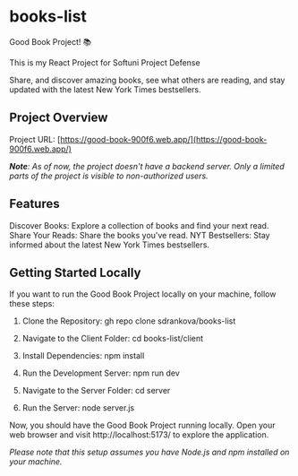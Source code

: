 # books-list
Good Book Project! 📚

This is my React Project for Softuni Project Defense

Share, and discover amazing books, see what others are reading, and stay updated with the latest New York Times bestsellers.

## **Project Overview**

Project URL: [https://good-book-900f6.web.app/](https://good-book-900f6.web.app/)

_**Note**: As of now, the project doesn't have a backend server. Only a limited parts of the project is visible to non-authorized users._

## **Features**

Discover Books: Explore a collection of books and find your next read.
Share Your Reads: Share the books you've read.
NYT Bestsellers: Stay informed about the latest New York Times bestsellers.


## **Getting Started Locally**

If you want to run the Good Book Project locally on your machine, follow these steps:

1. Clone the Repository:
gh repo clone sdrankova/books-list

2. Navigate to the Client Folder:
cd books-list/client

3. Install Dependencies:
npm install

4. Run the Development Server:
npm run dev

6. Navigate to the Server Folder:
cd server

8. Run the Server:
node server.js

Now, you should have the Good Book Project running locally. Open your web browser and visit http://localhost:5173/ to explore the application.

_Please note that this setup assumes you have Node.js and npm installed on your machine._
